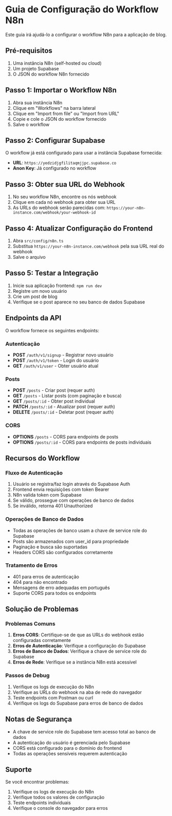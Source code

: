 # Guia de Configuração do Workflow N8n

Este guia irá ajudá-lo a configurar o workflow N8n para a aplicação de blog.

## Pré-requisitos

1. Uma instância N8n (self-hosted ou cloud)
2. Um projeto Supabase
3. O JSON do workflow N8n fornecido

## Passo 1: Importar o Workflow N8n

1. Abra sua instância N8n
2. Clique em "Workflows" na barra lateral
3. Clique em "Import from file" ou "Import from URL"
4. Copie e cole o JSON do workflow fornecido
5. Salve o workflow

## Passo 2: Configurar Supabase

O workflow já está configurado para usar a instância Supabase fornecida:
- **URL**: `https://yedzidjgfilitaqmjjpc.supabase.co`
- **Anon Key**: Já configurado no workflow

## Passo 3: Obter sua URL do Webhook

1. No seu workflow N8n, encontre os nós webhook
2. Clique em cada nó webhook para obter sua URL
3. As URLs do webhook serão parecidas com: `https://your-n8n-instance.com/webhook/your-webhook-id`

## Passo 4: Atualizar Configuração do Frontend

1. Abra `src/config/n8n.ts`
2. Substitua `https://your-n8n-instance.com/webhook` pela sua URL real do webhook
3. Salve o arquivo

## Passo 5: Testar a Integração

1. Inicie sua aplicação frontend: `npm run dev`
2. Registre um novo usuário
3. Crie um post de blog
4. Verifique se o post aparece no seu banco de dados Supabase

## Endpoints da API

O workflow fornece os seguintes endpoints:

### Autenticação
- **POST** `/auth/v1/signup` - Registrar novo usuário
- **POST** `/auth/v1/token` - Login do usuário
- **GET** `/auth/v1/user` - Obter usuário atual

### Posts
- **POST** `/posts` - Criar post (requer auth)
- **GET** `/posts` - Listar posts (com paginação e busca)
- **GET** `/posts/:id` - Obter post individual
- **PATCH** `/posts/:id` - Atualizar post (requer auth)
- **DELETE** `/posts/:id` - Deletar post (requer auth)

### CORS
- **OPTIONS** `/posts` - CORS para endpoints de posts
- **OPTIONS** `/posts/:id` - CORS para endpoints de posts individuais

## Recursos do Workflow

### Fluxo de Autenticação
1. Usuário se registra/faz login através do Supabase Auth
2. Frontend envia requisições com token Bearer
3. N8n valida token com Supabase
4. Se válido, prossegue com operações de banco de dados
5. Se inválido, retorna 401 Unauthorized

### Operações de Banco de Dados
- Todas as operações de banco usam a chave de service role do Supabase
- Posts são armazenados com user_id para propriedade
- Paginação e busca são suportadas
- Headers CORS são configurados corretamente

### Tratamento de Erros
- 401 para erros de autenticação
- 404 para não encontrado
- Mensagens de erro adequadas em português
- Suporte CORS para todos os endpoints

## Solução de Problemas

### Problemas Comuns

1. **Erros CORS**: Certifique-se de que as URLs do webhook estão configuradas corretamente
2. **Erros de Autenticação**: Verifique a configuração do Supabase
3. **Erros de Banco de Dados**: Verifique a chave de service role do Supabase
4. **Erros de Rede**: Verifique se a instância N8n está acessível

### Passos de Debug

1. Verifique os logs de execução do N8n
2. Verifique as URLs do webhook na aba de rede do navegador
3. Teste endpoints com Postman ou curl
4. Verifique os logs do Supabase para erros de banco de dados

## Notas de Segurança

- A chave de service role do Supabase tem acesso total ao banco de dados
- A autenticação do usuário é gerenciada pelo Supabase
- CORS está configurado para o domínio do frontend
- Todas as operações sensíveis requerem autenticação

## Suporte

Se você encontrar problemas:
1. Verifique os logs de execução do N8n
2. Verifique todos os valores de configuração
3. Teste endpoints individuais
4. Verifique o console do navegador para erros
